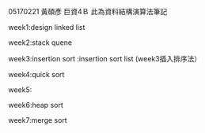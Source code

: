 05170221
黃碩彥 
巨資4Ｂ 
此為資料結構演算法筆記

week1:design linked list 



week2:stack quene



week3:insertion sort  :insertion sort list (week3插入排序法） 
 
 
week4:quick sort




week5:



week6:heap sort


week7:merge sort
